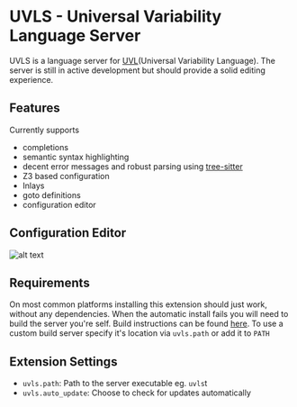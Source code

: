 # UVLS - Universal Variability Language Server

UVLS is a language server for [UVL](https://github.com/Universal-Variability-Language)(Universal Variability Language).
The server is still in active development but should provide a solid editing experience.


## Features
Currently supports
- completions
- semantic syntax highlighting
- decent error messages and robust parsing using [tree-sitter](https://tree-sitter.github.io/tree-sitter/)
- Z3 based configuration 
- Inlays
- goto definitions
- configuration editor
## Configuration Editor
![alt text](https://raw.githubusercontent.com/Universal-Variability-Language/uvl-lsp/master/img/show_editor.gif)
## Requirements
On most common platforms installing this extension should just work, without any dependencies.
When the automatic install fails you will need to build the server you're self.
Build instructions can be found [here](https://codeberg.org/caradhras/uvls).
To use a custom build server specify it's location via `uvls.path` or add it to `PATH`
## Extension Settings

* `uvls.path`: Path to the server executable eg. `uvls`t
* `uvls.auto_update`: Choose to check for updates automatically


